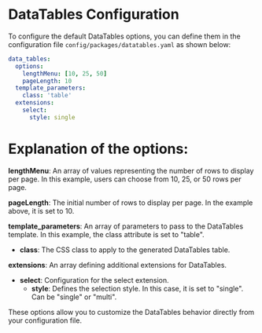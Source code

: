 # DataTables Configuration

To configure the default DataTables options, you can define them in the configuration file `config/packages/datatables.yaml` as shown below:

```yaml
data_tables:
  options:
    lengthMenu: [10, 25, 50]
    pageLength: 10
  template_parameters:
    class: 'table'
  extensions:
    select:
      style: single
```

# Explanation of the options:

**lengthMenu**: An array of values representing the number of rows to display per page. In this example, users can choose from 10, 25, or 50 rows per page.

**pageLength**: The initial number of rows to display per page. In the example above, it is set to 10.

**template_parameters**: An array of parameters to pass to the DataTables template. In this example, the class attribute is set to "table".

- **class**: The CSS class to apply to the generated DataTables table.

**extensions**: An array defining additional extensions for DataTables.

- **select**: Configuration for the select extension.
    - **style**: Defines the selection style. In this case, it is set to "single". Can be "single" or "multi".

These options allow you to customize the DataTables behavior directly from your configuration file.


